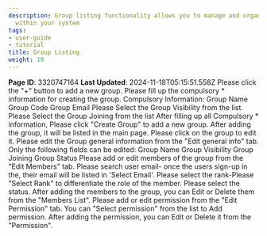 ```yaml
---
description: Group listing functionality allows you to manage and organize groups
  within your system
tags:
- user-guide
- tutorial
title: Group Listing
weight: 10
---
```


**Page ID**: 3320747164
**Last Updated**: 2024-11-18T05:15:51.558Z
Please click the "+" button to add a new group.
Please fill up the compulsory * information for creating the group.
Compulsory Information:
Group Name
Group Code
Group Email
Please Select the Group Visibility from the list.
Please Select the Group Joining from the list
After filling up all Compulsory * information, Please click "Create Group" to add a new group.
After adding the group, it will be listed in the main page. Please click on the group to edit it.
Please edit the Group general information from the "Edit general info" tab.
Only the following fields can be edited:
Group Name
Group Visibility
Group Joining
Group Status
Please add or edit members of the group from the "Edit Members" tab.
Please search user email- once the users sign-up in the, their email will be listed in 'Select Email'.
Please select the rank-Please "Select Rank" to differentiate the role of the member.
Please select the status.
After adding the members to the group, you can Edit or Delete them from the "Members List".
Please add or edit permission from the "Edit Permission" tab.
You can "Select permission" from the list to Add permission.
After adding the permission, you can Edit or Delete it from the "Permission".